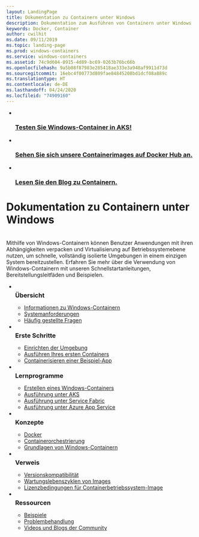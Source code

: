 ```yaml
---
layout: LandingPage
title: Dokumentation zu Containern unter Windows
description: Dokumentation zum Ausführen von Containern unter Windows
keywords: Docker, Container
author: cwilhit
ms.date: 09/11/2019
ms.topic: landing-page
ms.prod: windows-containers
ms.service: windows-containers
ms.assetid: 74c9d604-0915-4d89-bc69-0263b76bc66b
ms.openlocfilehash: 9a5b08f87983e285418ae333e3a948af9911d73d
ms.sourcegitcommit: 16ebc4f00773d809fae84845208bd1dcf08a889c
ms.translationtype: HT
ms.contentlocale: de-DE
ms.lasthandoff: 04/24/2020
ms.locfileid: "74909160"
---
```

<div id="main" class="v2">
    <ul class="cardsY panelContent featuredContent">
        <li>
            <a href="https://docs.microsoft.com/en-us/azure/aks/windows-container-cli" data-linktype="external">
                <div class="cardSize">
                    <div class="cardPadding">
                        <div class="card">
                            <div class="cardImageOuter">
                                <div class="cardImage">
                                    <img src="media/logo_kubernetes.svg" alt="" data-linktype="relative-path">
                                </div>
                            </div>
                            <div class="cardText">
                                <h3>Testen Sie Windows-Container in AKS!</h3>
                            </div>
                        </div>
                    </div>
                </div>
            </a>
        </li>
        <li>
            <a href="https://hub.docker.com/_/microsoft-windows-base-os-images" data-linktype="external">
                <div class="cardSize">
                    <div class="cardPadding">
                        <div class="card">
                            <div class="cardImageOuter">
                                <div class="cardImage">
                                    <img src="media/logo_docker.svg" alt="" data-linktype="relative-path">
                                </div>
                            </div>
                            <div class="cardText">
                                <h3>Sehen Sie sich unsere Containerimages auf Docker Hub an.</h3>
                            </div>
                        </div>
                    </div>
                </div>
            </a>
        </li>
        <li>
            <a href="https://techcommunity.microsoft.com/t5/Containers/bg-p/Containers" data-linktype="external">
                <div class="cardSize">
                    <div class="cardPadding">
                        <div class="card">
                            <div class="cardImageOuter">
                                <div class="cardImage">
                                    <img src="media/i_blog.svg" alt="" data-linktype="relative-path">
                                </div>
                            </div>
                            <div class="cardText">
                                <h3>Lesen Sie den Blog zu Containern.</h3>
                            </div>
                        </div>
                    </div>
                </div>
            </a>
        </li>
    </ul>
    <h1>Dokumentation zu Containern unter Windows</h1>
    <br/>
    <div class="abstract">Mithilfe von Windows-Containern können Benutzer Anwendungen mit ihren Abhängigkeiten verpacken und Virtualisierung auf Betriebssystemebene nutzen, um schnelle, vollständig isolierte Umgebungen in einem einzigen System bereitzustellen. Erfahren Sie mehr über die Verwendung von Windows-Containern mit unseren Schnellstartanleitungen, Bereitstellungsleitfäden und Beispielen.</div>
    <ul class="cardsW panelContent featuredContent">
        <li>
            <div class="cardSize">
                <div class="cardPadding">
                    <div class="card">
                        <div class="cardImageOuter">
                            <div class="cardImage bgdAccent1">
                                <img src="media/virtualization-containers-about.svg" alt="" data-linktype="relative-path">
                            </div>
                        </div>
                        <div class="cardText">
                            <h3 style="margin: 8px 0 2px 0;">Übersicht</h3>
                            <ul>
                                <li><a href="/en-us/virtualization/windowscontainers/about/index" data-linktype="absolute-path">Informationen zu Windows-Containern</a></li>
                                <li><a href="/en-us/virtualization/windowscontainers/deploy-containers/system-requirements" data-linktype="absolute-path">Systemanforderungen</a></li>
                                <li><a href="/en-us/virtualization/windowscontainers/about/faq" data-linktype="absolute-path">Häufig gestellte Fragen</a></li>
                            </ul>
                        </div>
                    </div>
                </div>
            </div>
        </li>
        <li>
            <div class="cardSize">
                <div class="cardPadding">
                    <div class="card">
                        <div class="cardImageOuter">
                            <div class="cardImage bgdAccent1">
                                <img src="media/virtualization-containers-quick-start.svg" alt="" data-linktype="relative-path">
                            </div>
                        </div>
                        <div class="cardText">
                            <h3 style="margin: 8px 0 2px 0;">Erste Schritte</h3>
                            <ul>
                                <li><a href="/en-us/virtualization/windowscontainers/quick-start/set-up-environment" data-linktype="external">Einrichten der Umgebung</a></li>
                                <li><a href="/en-us/virtualization/windowscontainers/quick-start/run-your-first-container" data-linktype="external">Ausführen Ihres ersten Containers</a></li>
                                <li><a href="/en-us/virtualization/windowscontainers/quick-start/building-sample-app" data-linktype="external">Containerisieren einer Beispiel-App</a></li>
                            </ul>
                        </div>
                    </div>
                </div>
            </div>
        </li>
        <li>
            <div class="cardSize">
                <div class="cardPadding">
                    <div class="card">
                        <div class="cardImageOuter">
                            <div class="cardImage bgdAccent1">
                                <img src="media/container-tutorials.svg" alt="" data-linktype="relative-path">
                            </div>
                        </div>
                        <div class="cardText">
                            <h3 style="margin: 8px 0 2px 0;">Lernprogramme</h3>
                            <ul>
                                <li><a href="/en-us/virtualization/windowscontainers/manage-docker/manage-windows-dockerfile" data-linktype="external">Erstellen eines Windows-Containers</a></li>
                                <li><a href="/azure/aks/windows-container-cli" data-linktype="external">Ausführung unter AKS</a></li>
                                <li><a href="/azure/service-fabric/service-fabric-quickstart-containers" data-linktype="external">Ausführung unter Service Fabric</a></li>
                                <li><a href="/azure/app-service/app-service-web-get-started-windows-container" data-linktype="external">Ausführung unter Azure App Service</a></li>
                            </ul>
                        </div>
                    </div>
                </div>
            </div>
        </li>
        <li>
            <div class="cardSize">
                <div class="cardPadding">
                    <div class="card">
                        <div class="cardImageOuter">
                            <div class="cardImage bgdAccent1">
                                <img src="media/virtualization-containers-management-tools.svg" alt="" data-linktype="relative-path">
                            </div>
                        </div>
                        <div class="cardText">
                            <h3 style="margin: 8px 0 2px 0;">Konzepte</h3>
                            <ul>
                                <li><a href="/en-us/virtualization/windowscontainers/manage-docker/configure-docker-daemon" data-linktype="external">Docker</a></li>
                                <li><a href="/virtualization/windowscontainers/about/overview-container-orchestrators" data-linktype="external">Containerorchestrierung</a></li>
                                <li><a href="/virtualization/windowscontainers/manage-containers/container-base-images" data-linktype="external">Grundlagen von Windows-Containern</a></li>
                            </ul>
                        </div>
                    </div>
                </div>
            </div>
        </li>
        <li>
            <div class="cardSize">
                <div class="cardPadding">
                    <div class="card">
                        <div class="cardImageOuter">
                            <div class="cardImage bgdAccent1">
                                <img src="media/container-reference.svg" alt="" data-linktype="relative-path">
                            </div>
                        </div>
                        <div class="cardText">
                            <h3 style="margin: 8px 0 2px 0;">Verweis</h3>
                            <ul>
                                <li><a href="/en-us/virtualization/windowscontainers/deploy-containers/version-compatibility" data-linktype="external">Versionskompatibilität</a></li>
                                <li><a href="/en-us/virtualization/windowscontainers/deploy-containers/base-image-lifecycle" data-linktype="external">Wartungslebenszyklen von Images</a></li>
                                <li><a href="/en-us/virtualization/windowscontainers/images-eula" data-linktype="external">Lizenzbedingungen für Containerbetriebssystem-Image</a></li>
                            </ul>
                        </div>
                    </div>
                </div>
            </div>
        </li>
        <li>
            <div class="cardSize">
                <div class="cardPadding">
                    <div class="card">
                        <div class="cardImageOuter">
                            <div class="cardImage bgdAccent1">
                                <img src="media/virtualization-containers-community.svg" alt="" data-linktype="relative-path">
                            </div>
                        </div>
                        <div class="cardText">
                            <h3 style="margin: 8px 0 2px 0;">Ressourcen</h3>
                            <ul>
                                <li><a href="/en-us/virtualization/windowscontainers/samples" data-linktype="external">Beispiele</a></li>
                                <li><a href="/en-us/virtualization/windowscontainers/troubleshooting" data-linktype="external">Problembehandlung</a></li>
                                <li><a href="/en-us/virtualization/windowscontainers/communitylinks" data-linktype="external">Videos und Blogs der Community</a></li>
                            </ul>
                        </div>
                    </div>
                </div>
            </div>
        </li>
    </ul>
</div>